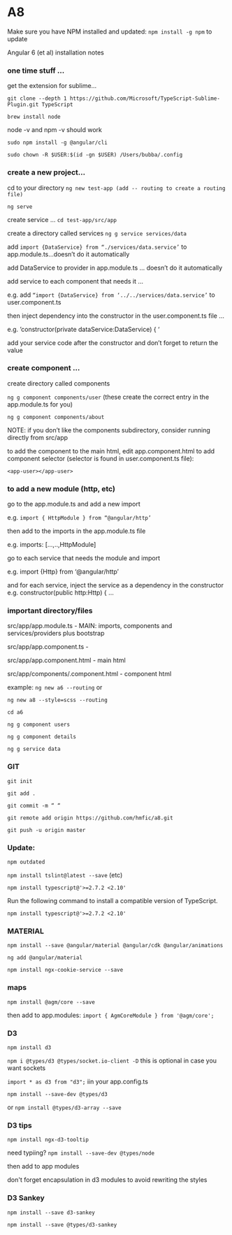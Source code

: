 # A8

Make sure you have NPM installed and updated:
```npm install -g npm``` to update

Angular 6 (et al) installation notes

### one time stuff …
get the extension for sublime…

```git clone --depth 1 https://github.com/Microsoft/TypeScript-Sublime-Plugin.git TypeScript```
    
```brew install node```

node -v and npm -v should work

```sudo npm install -g @angular/cli```

```sudo chown -R $USER:$(id -gn $USER) /Users/bubba/.config```

### create a new project…
cd to your directory
```ng new test-app (add -- routing to create a routing file)```

```ng serve```


create service …
```cd test-app/src/app```

create a directory called services
```ng g service services/data```

add ```import {DataService} from “./services/data.service’``` to app.module.ts…doesn’t do it automatically

add DataService to provider in app.module.ts … doesn’t do it automatically

add service to each component that needs it … 

   e.g. add ```“import {DataService} from ‘../../services/data.service’``` to user.component.ts
   
then inject dependency into the constructor in the user.component.ts file … 

   e.g. ’constructor(private dataService:DataService) { ‘
   
add your service code after the constructor and don’t forget to return the value

### create component …
create directory called components

```ng g component components/user``` (these create the correct entry in the app.module.ts for you)

```ng g component components/about```

NOTE: if you don’t like the components subdirectory, consider running directly from src/app

to add the component to the main html, edit app.component.html to add component selector
(selector is found in user.component.ts file):

```<app-user></app-user>```

### to add a new module (http, etc)
go to the app.module.ts and add a new import

  e.g. ```import { HttpModule } from “@angular/http’```
  
then add to the imports in the app.module.ts file

  e.g. imports: […,..,HttpModule]
  
go to each service that needs the module and import

  e.g. import {Http} from ‘@angular/http’
  
and for each service, inject the service as a dependency in the constructor
  e.g. constructor(public http:Http) { …


### important directory/files
src/app/app.module.ts - MAIN: imports, components and services/providers plus bootstrap

src/app/app.component.ts - 

src/app/app.component.html - main html

src/app/components/<component>.component.html - component html

example:
```ng new a6 --routing``` or 

```ng new a8 --style=scss --routing```

```cd a6```

```ng g component users```

```ng g component details```

```ng g service data```

### GIT
```git init```

```git add .```

```git commit -m “ “```

```git remote add origin https://github.com/hmfic/a8.git```

```git push -u origin master```

### Update:
```npm outdated```

```npm install tslint@latest --save``` (etc)

```npm install typescript@'>=2.7.2 <2.10'```

Run the following command to install a compatible version of TypeScript.

```npm install typescript@'>=2.7.2 <2.10'```

### MATERIAL
```npm install --save @angular/material @angular/cdk @angular/animations```

```ng add @angular/material```

```npm install ngx-cookie-service --save```

### maps
```npm install @agm/core --save```

then add to app.modules:
```import { AgmCoreModule } from '@agm/core';```

### D3
```npm install d3```

```npm i @types/d3 @types/socket.io-client -D``` this is optional in case you want sockets

```import * as d3 from "d3";``` iin your app.config.ts

```npm install --save-dev @types/d3```

or 
```npm install @types/d3-array --save```

### D3 tips

```npm install ngx-d3-tooltip```

need typiing? ```npm install --save-dev @types/node```

then add to app modules

don't forget encapsulation in d3 modules to avoid rewriting the styles

### D3 Sankey
```npm install --save d3-sankey```

```npm install --save @types/d3-sankey```
